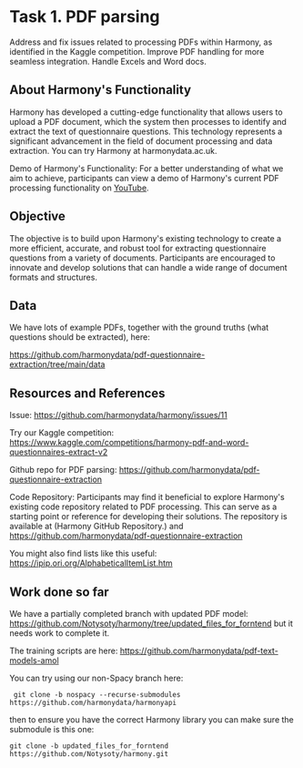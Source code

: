 # Task 1. PDF parsing

Address and fix issues related to processing PDFs within Harmony, as identified in the Kaggle competition. Improve PDF handling for more seamless integration. Handle Excels and Word docs.

## About Harmony's Functionality

Harmony has developed a cutting-edge functionality that allows users to upload a PDF document, which the system then processes to identify and extract the text of questionnaire questions. This technology represents a significant advancement in the field of document processing and data extraction. You can try Harmony at harmonydata.ac.uk.

Demo of Harmony's Functionality: For a better understanding of what we aim to achieve, participants can view a demo of Harmony's current PDF processing functionality on [YouTube](https://www.youtube.com/watch?v=cEZppTBj1NI&t=1s).

## Objective

The objective is to build upon Harmony's existing technology to create a more efficient, accurate, and robust tool for extracting questionnaire questions from a variety of documents. Participants are encouraged to innovate and develop solutions that can handle a wide range of document formats and structures.

## Data

We have lots of example PDFs, together with the ground truths (what questions should be extracted), here:

https://github.com/harmonydata/pdf-questionnaire-extraction/tree/main/data

## Resources and References

Issue: https://github.com/harmonydata/harmony/issues/11

Try our Kaggle competition: https://www.kaggle.com/competitions/harmony-pdf-and-word-questionnaires-extract-v2

Github repo for PDF parsing: https://github.com/harmonydata/pdf-questionnaire-extraction

Code Repository: Participants may find it beneficial to explore Harmony's existing code repository related to PDF processing. This can serve as a starting point or reference for developing their solutions. The repository is available at (Harmony GitHub Repository.) and https://github.com/harmonydata/pdf-questionnaire-extraction

You might also find lists like this useful: https://ipip.ori.org/AlphabeticalItemList.htm


## Work done so far

We have a partially completed branch with updated PDF model: https://github.com/Notysoty/harmony/tree/updated_files_for_forntend but it needs work to complete it.

The training scripts are here: https://github.com/harmonydata/pdf-text-models-amol


You can try using our non-Spacy branch here:


```
 git clone -b nospacy --recurse-submodules https://github.com/harmonydata/harmonyapi
```

then to ensure you have the correct Harmony library you can make sure the submodule is this one:

```
git clone -b updated_files_for_forntend https://github.com/Notysoty/harmony.git 
```
